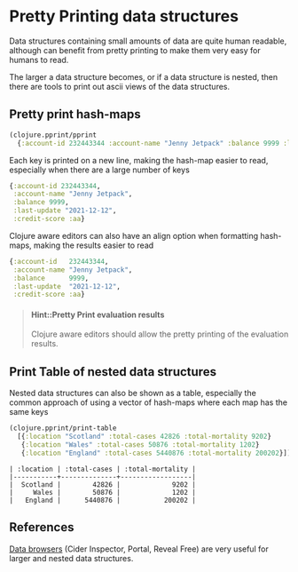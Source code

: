 # Pretty Printing data structures

Data structures containing small amounts of data are quite human readable, although can benefit from pretty printing to make them very easy for humans to read.

The larger a data structure becomes, or if a data structure is nested, then there are tools to print out ascii views of the data structures.

## Pretty print hash-maps

```clojure
(clojure.pprint/pprint
  {:account-id 232443344 :account-name "Jenny Jetpack" :balance 9999 :last-update "2021-12-12" :credit-score :aa} )
```

Each key is printed on a new line, making the hash-map easier to read, especially when there are a large number of keys

```clojure
{:account-id 232443344,
 :account-name "Jenny Jetpack",
 :balance 9999,
 :last-update "2021-12-12",
 :credit-score :aa}
```

Clojure aware editors can also have an align option when formatting hash-maps, making the results easier to read

```clojure
{:account-id   232443344,
 :account-name "Jenny Jetpack",
 :balance      9999,
 :last-update  "2021-12-12",
 :credit-score :aa}
```

> #### Hint::Pretty Print evaluation results
> Clojure aware editors should allow the pretty printing of the evaluation results.


## Print Table of nested data structures

Nested data structures can also be shown as a table, especially the common approach of using a vector of hash-maps where each map has the same keys

```clojure
(clojure.pprint/print-table
  [{:location "Scotland" :total-cases 42826 :total-mortality 9202}
   {:location "Wales" :total-cases 50876 :total-mortality 1202}
   {:location "England" :total-cases 5440876 :total-mortality 200202}])
```

```none
| :location | :total-cases | :total-mortality |
|-----------+--------------+------------------|
|  Scotland |        42826 |             9202 |
|     Wales |        50876 |             1202 |
|   England |      5440876 |           200202 |
```


## References

[Data browsers](/clojure-cli/data-browsers/) (Cider Inspector, Portal, Reveal Free) are very useful for larger and nested data structures.

